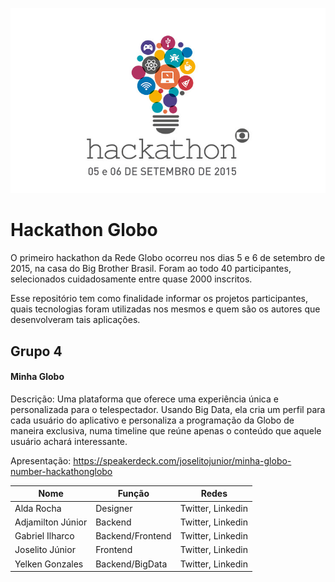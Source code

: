 ![Hackathon Globo](assets/logo.jpg)

# Hackathon Globo
O primeiro hackathon da Rede Globo ocorreu nos dias 5 e 6 de setembro de 2015, na casa do Big Brother Brasil. Foram ao todo 40 participantes, selecionados cuidadosamente entre quase 2000 inscritos.

Esse repositório tem como finalidade informar os projetos participantes, quais tecnologias foram utilizadas nos mesmos e quem são os autores que desenvolveram tais aplicações.

## Grupo 4
#### Minha Globo
Descrição: Uma plataforma que oferece uma experiência única e personalizada para o telespectador. Usando Big Data, ela cria um perfil para cada usuário do aplicativo e personaliza a programação da Globo de maneira exclusiva, numa timeline que reúne apenas o conteúdo que aquele usuário achará interessante.

Apresentação: https://speakerdeck.com/joselitojunior/minha-globo-number-hackathonglobo

| Nome | Função | Redes |
| ------------- | ------------- | ------------- |
|  Alda Rocha  | Designer  | Twitter, Linkedin |
|  Adjamilton Júnior  | Backend  | Twitter, Linkedin |
|  Gabriel Ilharco  | Backend/Frontend  | Twitter, Linkedin |
|  Joselito Júnior | Frontend  | Twitter, Linkedin |
|  Yelken Gonzales | Backend/BigData  | Twitter, Linkedin |